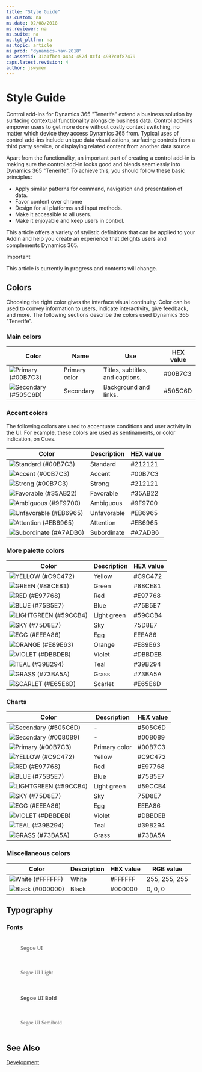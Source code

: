 ```yaml
---
title: "Style Guide"
ms.custom: na
ms.date: 02/08/2018
ms.reviewer: na
ms.suite: na
ms.tgt_pltfrm: na
ms.topic: article
ms.prod: "dynamics-nav-2018"
ms.assetid: 31a1fbeb-a4b4-452d-8cf4-4937c0f87479
caps.latest.revision: 4
author: jswymer
---
```

# Style Guide
Control add-ins for Dynamics 365 "Tenerife" extend a business solution by surfacing contextual functionality alongside business data. Control add-ins empower users to get more done without costly context switching, no matter which device they access Dynamics 365 from. Typical uses of control add-ins include unique data visualizations, surfacing controls from a third party service, or displaying related content from another data source.

Apart from the functionality, an important part of creating a control add-in is making sure the control add-in looks good and blends seamlessly into Dynamics 365 "Tenerife". To achieve this, you should follow these basic principles:

- Apply similar patterns for command, navigation and presentation of data.
- Favor content over chrome
- Design for all platforms and input methods.
- Make it accessible to all users.
- Make it enjoyable and keep users in control.

This article offers a variety of stylistic definitions that can be applied to your AddIn and help you create an experience that delights users and complements Dynamics 365.

> [!IMPORTANT]  
> This article is currently in progress and contents will change.

## Colors
Choosing the right color gives the interface visual continuity. Color can be used to convey information to users, indicate interactivity, give feedback, and more. The following sections describe the colors used Dynamics 365 "Tenerife".


### Main colors
|  Color  |  Name  |  Use  |  HEX value  |
|---------|--------|-------|-------------|
|![Primary (#00B7C3)](media/style/00B7C3.png "Primary (#00B7C3)")|Primary color|Titles, subtitles, and captions.|#00B7C3|
| ![Secondary (#505C6D)](media/style/505C6D.png "Secondary (#505C6D)")|Secondary| Background and links.|#505C6D|
 


<!--
<blockquote STYLE="background-color:#00B7C3;border-left:None;color: white;"><br />Primary (#00B7C3)<br /><br /></blockquote>
<blockquote STYLE="background-color:#505C6D;border-left:None;color: white;"><br />Secondary (#505C6D)<br /><br /></blockquote>

-->

### Accent colors

The following colors are used to accentuate conditions and user activity in the UI. For example, these colors are used as sentinaments, or color indication, on Cues.
  
|  Color  |  Description  | HEX value|
|---------|---------------|----------|
|![Standard (#00B7C3)](media/style/212121.png "Accent (#00B7C3)")|Standard|#212121|
|![Accent (#00B7C3)](media/style/00B7C3.png "Accent (#00B7C3)")|Accent|#00B7C3|
|![Strong (#00B7C3)](media/style/212121.png "Strong (#00B7C3)")|Strong|#212121|
|![Favorable (#35AB22)](media/style/35AB22.png "Favorable (#35AB22)")|Favorable|#35AB22|
|![Ambiguous (#9F9700)](media/style/9F9700.png "Ambiguous (#9F9700)")|Ambiguous|#9F9700|
|![Unfavorable (#EB6965)](media/style/EB6965.png "Unfavorable (#EB6965)")|Unfavorable|#EB6965|
|![Attention (#EB6965)](media/style/EB6965.png "Attention (#EB6965)")|Attention|#EB6965|
|![Subordinate (#A7ADB6)](media/style/A7ADB6.png "Subordinate (#A7ADB6)")|Subordinate|#A7ADB6|

<!--
<blockquote STYLE="background-color: #212121;border-left:None;color: white"><br />STANDARD (#212121)<br /><br /></blockquote>
<blockquote STYLE="background-color: #00B7C3;border-left:None;color: white"><br />ACCENT (#00B7C3)<br /><br /></blockquote>
<blockquote STYLE="background-color: #212121;border-left:None;color: white"><br />STRONG (#212121)<br /><br /></blockquote>
<blockquote STYLE="background-color: #35AB22;border-left:None;color: white"><br />FAVORABLE (#35AB22)<br /><br /></blockquote>
<blockquote STYLE="background-color: #9F9700;border-left:None;color: white"><br />AMBIGUOUS (#9F9700)<br /><br /></blockquote>
<blockquote STYLE="background-color: #EB6965;border-left:None;color: white"><br />UNFAVORABLE (#EB6965)<br /><br /></blockquote>
<blockquote STYLE="background-color: #EB6965;border-left:None;color: white"><br />ATTENTION (#EB6965)<br /><br /></blockquote>
<blockquote STYLE="background-color: #A7ADB6;border-left:None;color: white"><br />SUBORDINATE (#A7ADB6)<br /><br /></blockquote>
-->



<!--
<table style="width:100%;text-align:left;color:white;padding: 10px">
  <tr align="left">
    <th >Name</th>
    <th>HEX</th> 
    <th>RGB</th>
   </tr>
  <tr STYLE="background-color: #FFFFFF;border-left:None;color:black">
    <th>White</th>
    <th>#FFFFFF</th> 
    <th>255, 255, 255</th>
   </tr>
  <tr STYLE="background-color: #000000;border-left:None;color: white">
    <th>Black</th>
    <th>#000000</th> 
    <th>0, 0, 0</th>
   </tr>
</table> 
-->

### More palette colors
|  Color  |  Description  | HEX value|
|---------|---------------|----------|
|![YELLOW (#C9C472)](media/style/C9C472.png "YELLOW (#C9C472)")|Yellow|#C9C472|
|![GREEN (#88CE81)](media/style/88CE81.png "GREEN (#88CE81)")|Green|#88CE81|
|![RED (#E97768)](media/style/E97768.png "RED (#E97768)")|Red|#E97768|
|![BLUE (#75B5E7)](media/style/75B5E7.png "BLUE (#75B5E7)")|Blue|#75B5E7|
|![LIGHTGREEN (#59CCB4)](media/style/59CCB4.png "LIGHTGREEN (#59CCB4)")|Light green|#59CCB4|
|![SKY (#75D8E7)](media/style/75D8E7.png "SKY (#75D8E7)")|Sky|75D8E7|
|![EGG (#EEEA86)](media/style/EEEA86.png "EGG (#EEEA86)")|Egg|EEEA86|
|![ORANGE (#E89E63)](media/style/E89E63.png "ORANGE (#E89E63)")|Orange|#E89E63|
|![VIOLET (#DBBDEB)](media/style/DBBDEB.png "VIOLET (#DBBDEB)")|Violet|#DBBDEB|
|![TEAL (#39B294)](media/style/39B294.png "TEAL (#39B294)")|Teal|#39B294|
|![GRASS (#73BA5A)](media/style/73BA5A.png "GRASS (#73BA5A)")|Grass|#73BA5A|
|![SCARLET (#E65E6D)](media/style/E65E6D.png "SCARLET (#E65E6D)")|Scarlet|#E65E6D|



<!--
<blockquote STYLE="background-color: #C9C472;border-left:None;color: white"><br />YELLOW (#C9C472)<br /><br /></blockquote>
<blockquote STYLE="background-color: #88CE81;border-left:None;color: white"><br />GREEN (#88CE81)<br /><br /></blockquote>
<blockquote STYLE="background-color: #E97768;border-left:None;color: white"><br />RED (#E97768)<br /><br /></blockquote>
<blockquote STYLE="background-color: #75B5E7;border-left:None;color: white"><br />BLUE (#75B5E7)<br /><br /></blockquote>
<blockquote STYLE="background-color: #59CCB4;border-left:None;color: white"><br />LIGHTGREEN (#59CCB4)<br /><br /></blockquote>
<blockquote STYLE="background-color: #75D8E7;border-left:None;color: white"><br />SKY (#75D8E7)<br /><br /></blockquote>
<blockquote STYLE="background-color: #EEEA86;border-left:None;color: white"><br />EGG (#EEEA86)<br /><br /></blockquote>
<blockquote STYLE="background-color: #E89E63;border-left:None;color: white"><br />ORANGE (#E89E63)<br /><br /></blockquote>
<blockquote STYLE="background-color: #DBBDEB;border-left:None;color: white"><br />VIOLET (#DBBDEB)<br /><br /></blockquote>
<blockquote STYLE="background-color: #39B294;border-left:None;color: white"><br />TEAL (#39B294)<br /><br /></blockquote>
<blockquote STYLE="background-color: #73BA5A;border-left:None;color: white"><br />GRASS (#73BA5A)<br /><br /></blockquote>
<blockquote STYLE="background-color: #E65E6D;border-left:None;color: white"><br />SCARLET (#E65E6D)<br /><br /></blockquote>
-->


### Charts

|  Color  |  Description  | HEX value|
|---------|---------------|----------|
| ![Secondary (#505C6D)](media/style/505C6D.png "Secondary (#505C6D)")|-|#505C6D|
| ![Secondary (#008089)](media/style/008089.png "Secondary (#505C6D)")|-|#008089|
|![Primary (#00B7C3)](media/style/00B7C3.png "Primary (#00B7C3)")|Primary color|#00B7C3|
|![YELLOW (#C9C472)](media/style/C9C472.png "YELLOW (#C9C472)")|Yellow|#C9C472|
|![RED (#E97768)](media/style/E97768.png "RED (#E97768)")|Red|#E97768|
|![BLUE (#75B5E7)](media/style/75B5E7.png "BLUE (#75B5E7)")|Blue|#75B5E7|
|![LIGHTGREEN (#59CCB4)](media/style/59CCB4.png "LIGHTGREEN (#59CCB4)")|Light green|#59CCB4|
|![SKY (#75D8E7)](media/style/75D8E7.png "SKY (#75D8E7)")|Sky|75D8E7|
|![EGG (#EEEA86)](media/style/EEEA86.png "EGG (#EEEA86)")|Egg|EEEA86|
|![VIOLET (#DBBDEB)](media/style/DBBDEB.png "VIOLET (#DBBDEB)")|Violet|#DBBDEB|
|![TEAL (#39B294)](media/style/39B294.png "TEAL (#39B294)")|Teal|#39B294|
|![GRASS (#73BA5A)](media/style/73BA5A.png "GRASS (#73BA5A)")|Grass|#73BA5A|

<!--

<blockquote STYLE="background-color: #505C6D;border-left:None;color: white"><br />#505C6D<br /><br /></blockquote>
<blockquote STYLE="background-color: #008089;border-left:None;color: white"><br />#008089<br /><br /></blockquote>
<blockquote STYLE="background-color: #00B7C3;border-left:None;color: white"><br />#00B7C3<br /><br /></blockquote>
<blockquote STYLE="background-color: #C9C472;border-left:None;color: white"><br />#C9C472<br /><br /></blockquote>
<blockquote STYLE="background-color: #E97768;border-left:None;color: white"><br />#E97768<br /><br /></blockquote>
<blockquote STYLE="background-color: #75B5E7;border-left:None;color: white"><br />#75B5E7<br /><br /></blockquote>
<blockquote STYLE="background-color: #59CCB4;border-left:None;color: white"><br />#59CCB4<br /><br /></blockquote>
<blockquote STYLE="background-color: #75D8E7;border-left:None;color: white"><br />#75D8E7<br /><br /></blockquote>
<blockquote STYLE="background-color: #EEEA86;border-left:None;color: white"><br />#EEEA86<br /><br /></blockquote>
<blockquote STYLE="background-color: #DBBDEB;border-left:None;color: white"><br />#DBBDEB<br /><br /></blockquote>
<blockquote STYLE="background-color: #39B294;border-left:None;color: white"><br />#39B294<br /><br /></blockquote>
<blockquote STYLE="background-color: #73BE5A;border-left:None;color: white"><br />#73BE5A<br /><br /></blockquote>

-->
### Miscellaneous colors
|  Color  |  Description  |  HEX value  |  RGB value |
|---------|---------------|-------------|------------|
|![White (#FFFFFF)](media/style/FFFFFF.png "White (#FFFFFF)")|White|#FFFFFF|255, 255, 255|
|![Black (#000000)](media/style/000000.png "Black (#FFFFFF)")|Black|#000000|0, 0, 0|
## Typography

### Fonts


<blockquote STYLE="font-family: Segoe UI;border-left:None"><br />Segoe UI<br /><br /></blockquote>
<blockquote STYLE="font-family: Segoe UI Light;border-left:None"><br />Segoe UI Light<br /><br /></blockquote>
<blockquote STYLE="font-family: Segoe UI;border-left:None"><br /><b>Segoe UI Bold</b><br /><br /></blockquote>
<blockquote STYLE="font-family: Segoe UI Semibold;border-left:None"><br />Segoe UI Semibold<br /><br /></blockquote>


## See Also  
 [Development](Development.md)